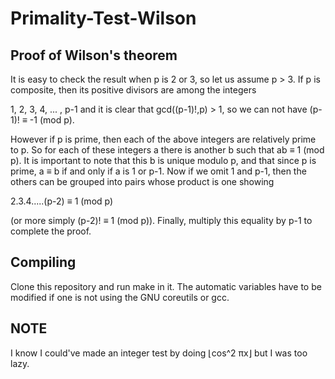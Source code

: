 # Primality-Test-Wilson
## Proof of Wilson's theorem
It is easy to check the result when p is 2 or 3, so let us assume p > 3. If p is composite, then its positive divisors are among the integers

1, 2, 3, 4, ... , p-1
and it is clear that gcd((p-1)!,p) > 1, so we can not have (p-1)! ≡ -1 (mod p).

However if p is prime, then each of the above integers are relatively prime to p. So for each of these integers a there is another b such that ab ≡ 1 (mod p). It is important to note that this b is unique modulo p, and that since p is prime, a ≡ b if and only if a is 1 or p-1. Now if we omit 1 and p-1, then the others can be grouped into pairs whose product is one showing

2.3.4.....(p-2) ≡ 1     (mod p)

(or more simply (p-2)! ≡ 1 (mod p)). Finally, multiply this equality by p-1 to complete the proof. 
## Compiling
Clone this repository and run make in it. The automatic variables have to be modified if one is not using the GNU coreutils or gcc.
## NOTE
I know I could've made an integer test by doing ⌊cos^2 πx⌋ but I was too lazy.
